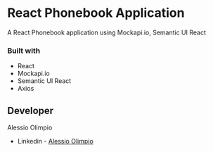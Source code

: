 # React Phonebook Application

A React Phonebook application using Mockapi.io, Semantic UI React 

### Built with

- React
- Mockapi.io
- Semantic UI React
- Axios


## Developer

Alessio Olimpio

- Linkedin - [Alessio Olimpio](https://www.linkedin.com/in/alessioolimpio/)
